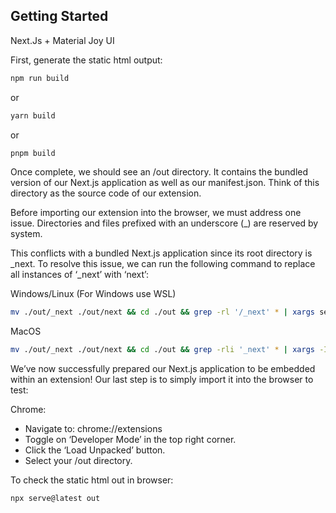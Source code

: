 ## Getting Started

Next.Js + Material Joy UI

First, generate the static html output:

```bash
npm run build
```
or
```bash
yarn build
```
or
```bash
pnpm build
```
Once complete, we should see an /out directory. It contains the bundled version of our Next.js application as well as our manifest.json. Think of this directory as the source code of our extension.

Before importing our extension into the browser, we must address one issue. Directories and files prefixed with an underscore (\_) are reserved by system.

This conflicts with a bundled Next.js application since its root directory is \_next. To resolve this issue, we can run the following command to replace all instances of ‘_next’ with ‘next’:

Windows/Linux (For Windows use WSL)
```bash
mv ./out/_next ./out/next && cd ./out && grep -rl '/_next' * | xargs sed -i 's|/_next|/next|g'
```

MacOS
```bash
mv ./out/_next ./out/next && cd ./out && grep -rli '_next' * | xargs -I@ sed -i '' 's|/_next|/next|g' @;
```

We’ve now successfully prepared our Next.js application to be embedded within an extension! Our last step is to simply import it into the browser to test:

Chrome:
- Navigate to: chrome://extensions
- Toggle on ‘Developer Mode’ in the top right corner.
- Click the ‘Load Unpacked’ button.
- Select your /out directory.


To check the static html out in browser:
```bash
npx serve@latest out
```
